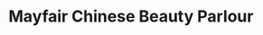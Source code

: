 ---
title: "Mayfair Chinese Beauty Parlour"
url: /karachi/mayfair-chinese-beauty-parlour/
shop: Friseur
---